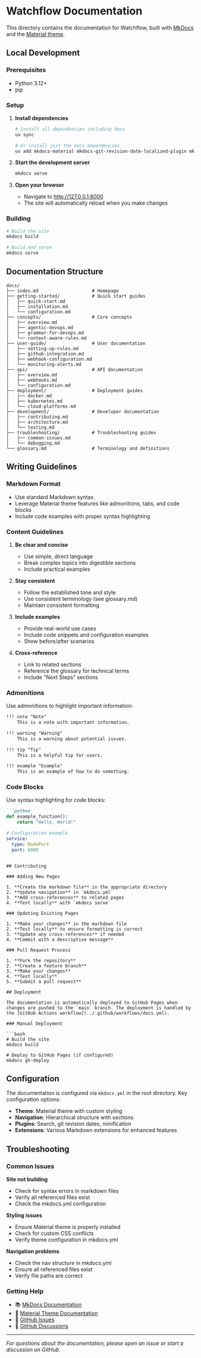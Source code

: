 # Watchflow Documentation

This directory contains the documentation for Watchflow, built with [MkDocs](https://www.mkdocs.org/) and the
[Material theme](https://squidfunk.github.io/mkdocs-material/).

## Local Development

### Prerequisites

- Python 3.12+
- pip

### Setup

1. **Install dependencies**
   ```bash
   # Install all dependencies including docs
   uv sync

   # Or install just the docs dependencies
   uv add mkdocs-material mkdocs-git-revision-date-localized-plugin mkdocs-minify-plugin pymdown-extensions
   ```

2. **Start the development server**
   ```bash
   mkdocs serve
   ```

3. **Open your browser**
   - Navigate to http://127.0.0.1:8000
   - The site will automatically reload when you make changes

### Building

```bash
# Build the site
mkdocs build

# Build and serve
mkdocs serve
```

## Documentation Structure

```
docs/
├── index.md                    # Homepage
├── getting-started/            # Quick start guides
│   ├── quick-start.md
│   ├── installation.md
│   └── configuration.md
├── concepts/                   # Core concepts
│   ├── overview.md
│   ├── agentic-devops.md
│   ├── grammar-for-devops.md
│   └── context-aware-rules.md
├── user-guide/                 # User documentation
│   ├── setting-up-rules.md
│   ├── github-integration.md
│   ├── webhook-configuration.md
│   └── monitoring-alerts.md
├── api/                        # API documentation
│   ├── overview.md
│   ├── webhooks.md
│   └── configuration.md
├── deployment/                 # Deployment guides
│   ├── docker.md
│   ├── kubernetes.md
│   └── cloud-platforms.md
├── development/                # Developer documentation
│   ├── contributing.md
│   ├── architecture.md
│   └── testing.md
├── troubleshooting/            # Troubleshooting guides
│   ├── common-issues.md
│   └── debugging.md
└── glossary.md                 # Terminology and definitions
```

## Writing Guidelines

### Markdown Format

- Use standard Markdown syntax
- Leverage Material theme features like admonitions, tabs, and code blocks
- Include code examples with proper syntax highlighting

### Content Guidelines

1. **Be clear and concise**
   - Use simple, direct language
   - Break complex topics into digestible sections
   - Include practical examples

2. **Stay consistent**
   - Follow the established tone and style
   - Use consistent terminology (see glossary.md)
   - Maintain consistent formatting

3. **Include examples**
   - Provide real-world use cases
   - Include code snippets and configuration examples
   - Show before/after scenarios

4. **Cross-reference**
   - Link to related sections
   - Reference the glossary for technical terms
   - Include "Next Steps" sections

### Admonitions

Use admonitions to highlight important information:

```markdown
!!! note "Note"
    This is a note with important information.

!!! warning "Warning"
    This is a warning about potential issues.

!!! tip "Tip"
    This is a helpful tip for users.

!!! example "Example"
    This is an example of how to do something.
```

### Code Blocks

Use syntax highlighting for code blocks:

```markdown
```python
def example_function():
    return "Hello, World!"
```

```yaml
# Configuration example
service:
  type: NodePort
  port: 8000
```
```

## Contributing

### Adding New Pages

1. **Create the markdown file** in the appropriate directory
2. **Update navigation** in `mkdocs.yml`
3. **Add cross-references** to related pages
4. **Test locally** with `mkdocs serve`

### Updating Existing Pages

1. **Make your changes** in the markdown file
2. **Test locally** to ensure formatting is correct
3. **Update any cross-references** if needed
4. **Commit with a descriptive message**

### Pull Request Process

1. **Fork the repository**
2. **Create a feature branch**
3. **Make your changes**
4. **Test locally**
5. **Submit a pull request**

## Deployment

The documentation is automatically deployed to GitHub Pages when changes are pushed to the `main` branch. The deployment is handled by the [GitHub Actions workflow](../.github/workflows/docs.yml).

### Manual Deployment

```bash
# Build the site
mkdocs build

# Deploy to GitHub Pages (if configured)
mkdocs gh-deploy
```

## Configuration

The documentation is configured via `mkdocs.yml` in the root directory. Key configuration options:

- **Theme**: Material theme with custom styling
- **Navigation**: Hierarchical structure with sections
- **Plugins**: Search, git revision dates, minification
- **Extensions**: Various Markdown extensions for enhanced features

## Troubleshooting

### Common Issues

**Site not building**
- Check for syntax errors in markdown files
- Verify all referenced files exist
- Check the mkdocs.yml configuration

**Styling issues**
- Ensure Material theme is properly installed
- Check for custom CSS conflicts
- Verify theme configuration in mkdocs.yml

**Navigation problems**
- Check the nav structure in mkdocs.yml
- Ensure all referenced files exist
- Verify file paths are correct

### Getting Help

- 📚 [MkDocs Documentation](https://www.mkdocs.org/)
- 🎨 [Material Theme Documentation](https://squidfunk.github.io/mkdocs-material/)
- 🐛 [GitHub Issues](https://github.com/watchflow/watchflow/issues)
- 💬 [GitHub Discussions](https://github.com/watchflow/watchflow/discussions)

---

*For questions about the documentation, please open an issue or start a discussion on GitHub.*
